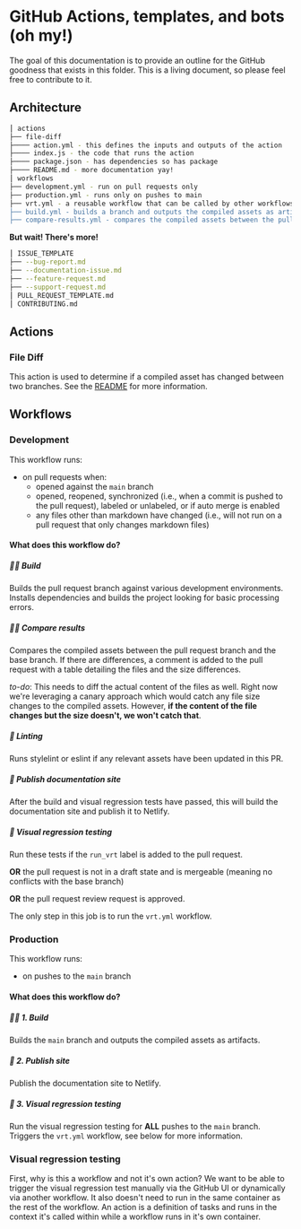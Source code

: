 # GitHub Actions, templates, and bots (oh my!)

The goal of this documentation is to provide an outline for the GitHub goodness that exists in this folder. This is a living document, so please feel free to contribute to it.

## Architecture

```bash
⎪ actions
├── file-diff
├──── action.yml - this defines the inputs and outputs of the action
├──── index.js - the code that runs the action
├──── package.json - has dependencies so has package
├──── README.md - more documentation yay!
⎪ workflows
├── development.yml - run on pull requests only
├── production.yml - runs only on pushes to main
├── vrt.yml - a reusable workflow that can be called by other workflows (i.e., development.yml or production.yml) or called on it's own via [workflow dispatch](https://github.blog/changelog/2020-07-06-github-actions-manual-triggers-with-workflow_dispatch/).
├── build.yml - builds a branch and outputs the compiled assets as artifacts
├── compare-results.yml - compares the compiled assets between the pull request branch and the main branch
```

**But wait! There's more!**

```bash
⎪ ISSUE_TEMPLATE
├── --bug-report.md
├── --documentation-issue.md
├── --feature-request.md
├── --support-request.md
⎪ PULL_REQUEST_TEMPLATE.md
⎪ CONTRIBUTING.md
```

## Actions

### File Diff

This action is used to determine if a compiled asset has changed between two branches. See the [README](./file-diff/README.md) for more information.

## Workflows

### Development

This workflow runs:

- on pull requests when:
  - opened against the `main` branch
  - opened, reopened, synchronized (i.e., when a commit is pushed to the pull request), labeled or unlabeled, or if auto merge is enabled
  - any files other than markdown have changed (i.e., will not run on a pull request that only changes markdown files)

#### What does this workflow do?

##### 👷‍♀️ Build

Builds the pull request branch against various development environments. Installs dependencies and builds the project looking for basic processing errors.

##### 👷‍♀️ Compare results

Compares the compiled assets between the pull request branch and the base branch. If there are differences, a comment is added to the pull request with a table detailing the files and the size differences.

_to-do_: This needs to diff the actual content of the files as well. Right now we're leveraging a canary approach which would catch any file size changes to the compiled assets. However, **if the content of the file changes but the size doesn't, we won't catch that**.

##### 🧹 Linting

Runs stylelint or eslint if any relevant assets have been updated in this PR.

##### 📝 Publish documentation site

After the build and visual regression tests have passed, this will build the documentation site and publish it to Netlify.

##### 📸 Visual regression testing

Run these tests if the `run_vrt` label is added to the pull request.

**OR** the pull request is not in a draft state and is mergeable (meaning no conflicts with the base branch)

**OR** the pull request review request is approved.

The only step in this job is to run the `vrt.yml` workflow.

### Production

This workflow runs:

- on pushes to the `main` branch

#### What does this workflow do?

##### 👷🏾 1. Build

Builds the `main` branch and outputs the compiled assets as artifacts.

##### 📝 2. Publish site

Publish the documentation site to Netlify.

##### 📸 3. Visual regression testing

Run the visual regression testing for **ALL** pushes to the `main` branch. Triggers the `vrt.yml` workflow, see below for more information.

<!-- ##### 💾 Auto-updates

If a pull request includes the `auto-update` label and uses `main` as the base branch, this workflow will run. It will attempt to update the pull request with the latest changes from `main` but will fail gracefully if there are conflicts. Conflicts will need to be resolved manually. -->

### Visual regression testing

First, why is this a workflow and not it's own action? We want to be able to trigger the visual regression test manually via the GitHub UI or dynamically via another workflow. It also doesn't need to run in the same container as the rest of the workflow. An action is a definition of tasks and runs in the context it's called within while a workflow runs in it's own container.

